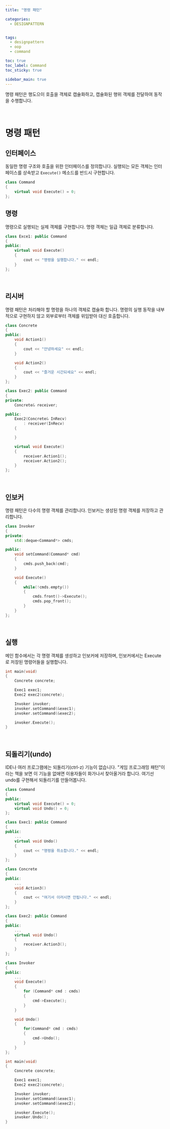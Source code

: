 ```yaml
---
title: "명령 패턴"

categories:
  - DESIGNPATTERN


tags:
  - designpattern
  - oop
  - command

toc: true
toc_label: Command
toc_sticky: true

sidebar_main: true
---
```


명령 패턴은 행도으이 호출을 객체로 캡슐화하고, 캡슐화된 행위 객체를 전달하여 동작을 수행합니다.

<br/>

# 명령 패턴

## 인터페이스

동일한 명령 구조와 호출을 위한 인터페이스를 정의합니다. 실행되는 모든 객체는 인터페이스를 상속받고 `Execute()` 메소드를 반드시 구현합니다.

```cpp
class Command
{
    virtual void Execute() = 0;
};
```

## 명령

명령으로 실행되는 실제 객체를 구현합니다. 명령 객체는 일급 객체로 분류합니다.

```cpp
class Exce1: public Command
{
public:
    virtual void Execute()
    {
        cout << "명령을 실행합니다." << endl;
    }
};
```

<br/>

## 리시버

명령 패턴은 처리해야 할 명령을 하나의 객체로 캡슐화 합니다. 명령의 실행 동작을 내부적으로 구현하지 않고 외부로부터 객체를 위임받아 대신 호출합니다.

```cpp
class Concrete
{
public:
    void Action1()
    {
        cout << "안녕하세요" << endl;
    }

    void Action2()
    {
        cout << "즐거운 시간되세요" << endl;
    }
};

class Exec2: public Command
{
private:
    Concrete& receiver;

public:
    Exec2(Concrete& InRecv)
        : receiver(InRecv)
    {

    }

    virtual void Execute()
    {
        receiver.Action1();
        receiver.Action2();
    }
};
```

<br/>

## 인보커

명령 패턴은 다수의 명령 객체를 관리합니다. 인보커는 생성된 명령 객체를 저장하고 관리합니다.

```cpp
class Invoker
{
private:
    std::deque<Command*> cmds;

public:
    void setCommand(Command* cmd)
    {
        cmds.push_back(cmd);
    }

    void Execute()
    {
        while(!cmds.empty())
        {
            cmds.front()->Execute();
            cmds.pop_front();
        }
    }
};
```

<br/>

## 실행

메인 함수에서는 각 명령 객체를 생성하고 인보커에 저장하며, 인보커에서는 Execute 로 저장된 명령어들을 실행합니다.

```cpp
int main(void)
{
    Concrete concrete;

    Exec1 exec1;
    Exec2 exec2(concrete);

    Invoker invoker;
    invoker.setCommand(&exec1);
    invoker.setCommand(&exec2);

    invoker.Execute();
}
```

<br/>

## 되돌리기(undo)

IDE나 여러 프로그램에는 되돌리기(ctrl-z) 기능이 없습니다. "게임 프로그래밍 패턴"이라는 책을 보면 이 기능을 없애면 이용자들이 화가나서 찾아올거라 합니다. 여기선 undo를 구현해서 되돌리기를 만들어봅니다.

```cpp
class Command
{
public:
    virtual void Execute() = 0;
    virtual void Undo() = 0;
};

class Exec1: public Command
{
public:
    ...
    virtual void Undo()
    {
        cout << "명령을 취소합니다." << endl;
    }
};

class Concrete
{
public:
    ...
    void Action3()
    {
        cout << "여기서 이러시면 안됩니다." << endl;
    }
};

class Exec2: public Command
{
public:
    ...
    virtual void Undo()
    {
        receiver.Action3();
    }
};

class Invoker
{
public:
    ...
    void Execute()
    {
        for (Command* cmd : cmds)
        {
            cmd->Execute();
        }
    }

    void Undo()
    {
        for(Command* cmd : cmds)
        {
            cmd->Undo();
        }
    }
};

int main(void)
{
    Concrete concrete;

    Exec1 exec1;
    Exec2 exec2(concrete);

    Invoker invoker;
    invoker.setCommand(&exec1);
    invoker.setCommand(&exec2);

    invoker.Execute();
    invoker.Undo();
}
```


